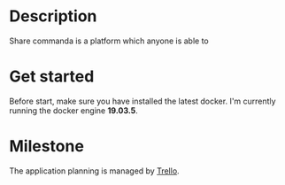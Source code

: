 # Description
Share commanda is a platform which anyone is able to 

# Get started

Before start, make sure you have installed the latest docker. I'm currently running the docker engine **19.03.5**. 

# Milestone

The application planning is managed by [Trello](https://trello.com/b/rmXWRpqa/share-commanda).